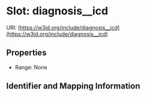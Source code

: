 # Slot: diagnosis__icd

URI: [https://w3id.org/include/diagnosis__icd](https://w3id.org/include/diagnosis__icd)



<!-- no inheritance hierarchy -->


## Properties

 * Range: None



## Identifier and Mapping Information





